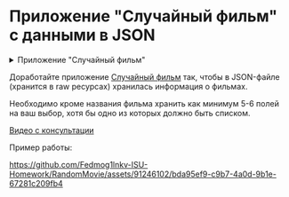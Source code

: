 # Приложение "Случайный фильм" с данными в JSON

<details>
<summary>Приложение "Случайный фильм"</summary>

Это простое приложение хранит список фильмов в XML-файле strings.xml ([Ресурсы строк в Android](https://developer.android.com/guide/topics/resources/string-resource.html)).

При нажатии на кнопку в текстовом поле отображается случайный фильм из списка. Фильмы не повторяются, и если список пуст, пользователю выводится сообщение. Также предусмотрена кнопка "Сброс" для начала просмотра фильмов снова.

Пример проекта: [RandomFilmK](https://github.com/ipetrushin/RandomFilmK)

Пример работы:

https://github.com/Fedmog1lnkv-ISU-Homework/RandomMovie/assets/91246102/56fd4f21-65e6-460b-8a1e-4c378dfb3e70

</details>

Доработайте приложение [Случайный фильм](https://github.com/ipetrushin/RandomFilmK) так, чтобы в JSON-файле (хранится в raw ресурсах) хранилась информация о фильмах.

Необходимо кроме названия фильма хранить как минимум 5-6 полей на ваш выбор, хотя бы одно из которых должно быть списком.

[Видео с консультации](https://youtu.be/1xp58dEPXas)

Пример работы:

https://github.com/Fedmog1lnkv-ISU-Homework/RandomMovie/assets/91246102/bda95ef9-c9b7-4a0d-9b1e-67281c209fb4
